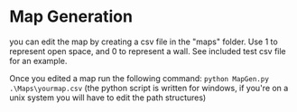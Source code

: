 # Map Generation
you can edit the map by creating a csv file in the "maps" folder. Use 1 to represent open space, and 0 to represent a wall. See included test csv file for an example.

Once you edited a map run the following command:
`python MapGen.py .\Maps\yourmap.csv`
(the python script is written for windows, if you're on a unix system you will have to edit the path structures)